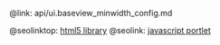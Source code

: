 @link: api/ui.baseview_minwidth_config.md

@seolinktop: [html5 library](https://webix.com)
@seolink: [javascript portlet](https://webix.com/widget/portlet/)